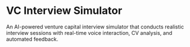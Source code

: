 # VC Interview Simulator

An AI-powered venture capital interview simulator that conducts realistic 
interview sessions with real-time voice interaction, CV analysis, and 
automated feedback.
